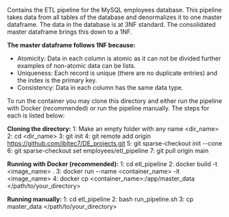 Contains the ETL pipeline for the MySQL employees database. This pipeline takes data from all tables of the 
database and denormalizes it to one master dataframe. The data in the database is at 3NF standard. The consolidated
master dataframe brings this down to a 1NF.

**The master dataframe follows 1NF because:**
- Atomicity: Data in each column is atomic as it can not be divided further examples of non-atomic data can be lists.
- Uniqueness: Each record is unique (there are no duplicate entries) and the index is the primary key.
- Consistency: Data in each column has the same data type.

To run the container you may clone this directory and either run the pipeline with Docker (recommended) or
run the pipeline manually. The steps for each is listed below:

**Cloning the directory:**
1: Make an empty folder with any name <dir_name>
2: cd <dir_name>
3: git init
4: git remote add origin https://github.com/ibitec7/DE_projects.git
5: git sparse-checkout init --cone
6: git sparse-checkout set employees/etl_pipeline
7: git pull origin main

**Running with Docker (recommended):**
1: cd etl_pipeline
2: docker build -t <image_name> .
3: docker run --name <container_name> -it <image_name>
  4: docker cp <container_name>:/app/master_data </path/to/your_directory>

**Running manually:**
1: cd etl_pipeline
2: bash run_pipeline.sh
3: cp master_data </path/to/your_directory>
  
